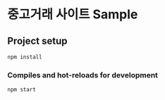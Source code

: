 # 중고거래 사이트 Sample

## Project setup

```bash
npm install
```

### Compiles and hot-reloads for development

```bash
npm start
```